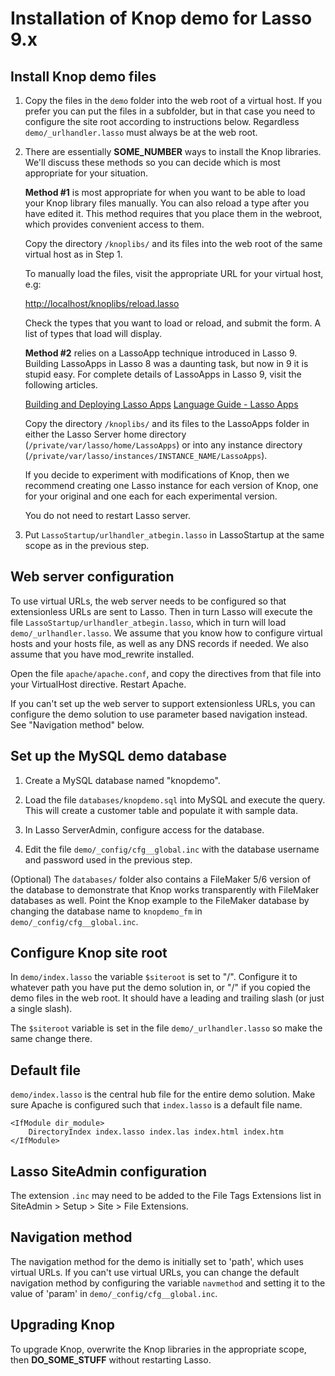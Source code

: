Installation of Knop demo for Lasso 9.x
=======================================

Install Knop demo files
-----------------------
1. Copy the files in the `demo` folder into the web root of a virtual host. If you prefer you can put the files in a subfolder, but in that case you need to configure the site root according to instructions below.  Regardless `demo/_urlhandler.lasso` must always be at the web root.

2. There are essentially __SOME_NUMBER__ ways to install the Knop libraries.  We'll discuss these methods so you can decide which is most appropriate for your situation.

	__Method #1__ is most appropriate for when you want to be able to load your Knop library files manually.  You can also reload a type after you have edited it.  This method requires that you place them in the webroot, which provides convenient access to them.

	Copy the directory `/knoplibs/` and its files into the web root of the same virtual host as in Step 1.

	To manually load the files, visit the appropriate URL for your virtual host, e.g:

	<http://localhost/knoplibs/reload.lasso>

	Check the types that you want to load or reload, and submit the form.  A list of types that load will display.
	
	__Method #2__ relies on a LassoApp technique introduced in Lasso 9.  Building LassoApps in Lasso 8 was a daunting task, but now in 9 it is stupid easy.  For complete details of LassoApps in Lasso 9, visit the following articles.
	
	[Building and Deploying Lasso Apps](http://www.lassosoft.com/LDC-2012-Building-and-Deploying-Lasso-Apps)
	[Language Guide - Lasso Apps](http://www.lassosoft.com/Language-Guide-Lasso-Apps)

	Copy the directory `/knoplibs/` and its files to the LassoApps folder in either the Lasso Server home directory (`/private/var/lasso/home/LassoApps`) or into any instance directory (`/private/var/lasso/instances/INSTANCE_NAME/LassoApps`).

	If you decide to experiment with modifications of Knop, then we recommend creating one Lasso instance for each version of Knop, one for your original and one each for each experimental version.

	You do not need to restart Lasso server.

3. Put `LassoStartup/urlhandler_atbegin.lasso` in LassoStartup at the same scope as in the previous step.

Web server configuration
------------------------
To use virtual URLs, the web server needs to be configured so that extensionless URLs are sent to Lasso.  Then in turn Lasso will execute the file `LassoStartup/urlhandler_atbegin.lasso`, which in turn will load `demo/_urlhandler.lasso`.  We assume that you know how to configure virtual hosts and your hosts file, as well as any DNS records if needed.  We also assume that you have mod_rewrite installed.

Open the file `apache/apache.conf`, and copy the directives from that file into your VirtualHost directive.  Restart Apache.

If you can't set up the web server to support extensionless URLs, you can configure the demo solution to use parameter based navigation instead.  See "Navigation method" below.

Set up the MySQL demo database
------------------------------
1. Create a MySQL database named "knopdemo".

2. Load the file `databases/knopdemo.sql` into MySQL and execute the query.  This will create a customer table and populate it with sample data.

3. In Lasso ServerAdmin, configure access for the database.

4. Edit the file `demo/_config/cfg__global.inc` with the database username and password used in the previous step.

(Optional) The `databases/` folder also contains a FileMaker 5/6 version of the database to demonstrate that Knop works transparently with FileMaker databases as well. Point the Knop example to the FileMaker database by changing the database name to `knopdemo_fm` in `demo/_config/cfg__global.inc`.

Configure Knop site root
------------------------
In `demo/index.lasso` the variable `$siteroot` is set to "/". Configure it to whatever path you have put the demo solution in, or "/" if you copied the demo files in the web root.  It should have a leading and trailing slash (or just a single slash).

The `$siteroot` variable is set in the file `demo/_urlhandler.lasso` so make the same change there.

Default file
------------
`demo/index.lasso` is the central hub file for the entire demo solution. Make sure Apache is configured such that `index.lasso` is a default file name.

	<IfModule dir_module>
		DirectoryIndex index.lasso index.las index.html index.htm
	</IfModule>

Lasso SiteAdmin configuration
-----------------------------
The extension `.inc` may need to be added to the File Tags Extensions list in SiteAdmin > Setup > Site > File Extensions.

Navigation method
-----------------
The navigation method for the demo is initially set to 'path', which uses virtual URLs. If you can't use virtual URLs, you can change the default navigation method by configuring the variable `navmethod` and setting it to the value of 'param' in `demo/_config/cfg__global.inc`.

Upgrading Knop
--------------
To upgrade Knop, overwrite the Knop libraries in the appropriate scope, then __DO_SOME_STUFF__ without restarting Lasso.

